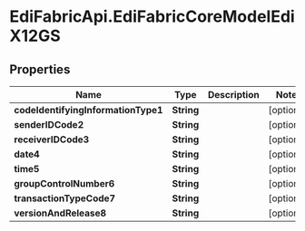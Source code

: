 # EdiFabricApi.EdiFabricCoreModelEdiX12GS

## Properties
Name | Type | Description | Notes
------------ | ------------- | ------------- | -------------
**codeIdentifyingInformationType1** | **String** |  | [optional] 
**senderIDCode2** | **String** |  | [optional] 
**receiverIDCode3** | **String** |  | [optional] 
**date4** | **String** |  | [optional] 
**time5** | **String** |  | [optional] 
**groupControlNumber6** | **String** |  | [optional] 
**transactionTypeCode7** | **String** |  | [optional] 
**versionAndRelease8** | **String** |  | [optional] 


